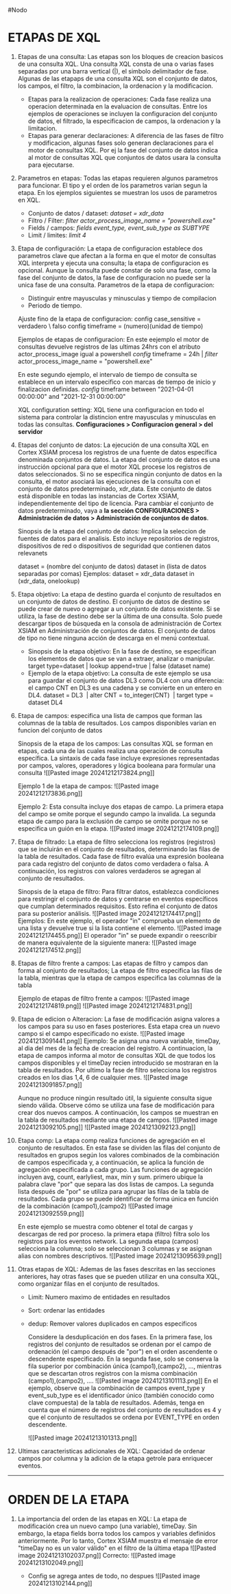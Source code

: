 #Nodo

# ETAPAS DE XQL
1. Etapas de una consulta: Las etapas son los bloques de creacion basicos de una consulta XQL. Una consulta XQL consta de una o varias fases separadas por una barra vertical (|), el simbolo delimitador de fase. Algunas de las etapaps de una consulta XQL son el conjunto de datos, los campos, el filtro, la combinacion, la ordenacion y la modificacion.
   - Etapas para la realizacion de operaciones: Cada fase realiza una operacion determinada en la evaluacion de consultas. Entre los ejemplos de operaciones se incluyen la configuracion del conjunto de datos, el filtrado, la especificacion de campos, la ordenacion y la limitacion.
   - Etapas para generar declaraciones: A diferencia de las fases de filtro y modificacion, algunas fases solo generan declaraciones para el motor de consultas XQL. Por ej la fase del conjunto de datos indica al motor de consultas XQL que conjuntos de datos usara la consulta para ejecutarse.

2. Parametros en etapas: Todas las etapas requieren algunos parametros para funcionar. El tipo y el orden de los parametros varian segun la etapa. En los ejemplos siguientes se muestran los usos de parametros en XQL. 
   - Conjunto de datos / dataset: *dataset = xdr_data*
   - Filtro / Filter: *filter actor_process_image_name = "powershell.exe"*
   - Fields / campos: *fields event_type, event_sub_type as SUBTYPE*
   - Limit / limites: *limit 4*

3. Etapa de configuración: La etapa de configuracion establece dos parametros clave que afectan a la forma en que el motor de consultas XQL interpreta y ejecuta una consulta; la etapa de configuracion es opcional. Aunque la consulta puede constar de solo una fase, como la fase del conjunto de datos, la fase de configuracion no puede ser la unica fase de una consulta.
   Parametros de la etapa de configuracion:
   - Distinguir entre mayusculas y minusculas y tiempo de compilacion
   - Periodo de tiempo.

	Ajuste fino de la etapa de configuracion:
	config case_sensitive = verdadero \ falso
	config timeframe = (numero)(unidad de tiempo)
	
	Ejemplos de etapas de configuracion: En este eejemplo el motor de consultas devuelve registros de las ultimas 24hrs con el atributo actor_process_image igual a powershell
	*config* timeframe = 24h | *filter* actor_process_image_name = "powershell.exe"
	
	En este segundo ejemplo, el intervalo de tiempo de consulta se establece en un intervalo especifico con marcas de tiempo de inicio y finalizacion definidas.
	*config* timeframe between "2021-04-01 00:00:00" and "2021-12-31 00:00:00"

	XQL configuration setting: XQL tiene una configuracion en todo el sistema para controlar la distincion entre mayusculas y minusculas en todas las consultas. **Configuraciones > Configuracion general > del servidor**

4. Etapas del conjunto de datos: La ejecución de una consulta XQL en Cortex XSIAM procesa los registros de una fuente de datos específica denominada conjuntos de datos. La etapa del conjunto de datos es una instrucción opcional para que el motor XQL procese los registros de datos seleccionados. Si no se especifica ningún conjunto de datos en la consulta, el motor asociará las ejecuciones de la consulta con el conjunto de datos predeterminado, xdr_data. Este conjunto de datos está disponible en todas las instancias de Cortex XSIAM, independientemente del tipo de licencia. Para cambiar el conjunto de datos predeterminado, vaya a **la sección CONFIGURACIONES > Administración de datos > Administración de conjuntos de datos**.
   
   Sinopsis de la etapa del conjunto de datos: Implica la seleccion de fuentes de datos para el analisis. Esto incluye repositorios de registros, dispositivos de red o dispositivos de seguridad que contienen datos relevanets
   
   dataset = (nombre del conjunto de datos)                               dataset in (lista de datos separadas por comas)
   Ejemplos:
   dataset = xdr_data                                                                     dataset in (xdr_data, onelookup)

5. Etapa objetivo: La etapa de destino guarda el conjunto de resultados en un conjunto de datos de destino. El conjunto de datos de destino se puede crear de nuevo o agregar a un conjunto de datos existente. Si se utiliza, la fase de destino debe ser la última de una consulta. Solo puede descargar tipos de búsqueda en la consola de administración de Cortex XSIAM en Administración de conjuntos de datos. El conjunto de datos de tipo no tiene ninguna acción de descarga en el menú contextual.
   
   - Sinopsis de la etapa objetivo: En la fase de destino, se especifican los elementos de datos que se van a extraer, analizar o manipular.
     target type=dataset | lookup append=true | false (dataset name)
   - Ejemplo de la etapa objetivo: La consulta de este ejemplo se usa para guardar el conjunto de datos DL3 como DL4 con una diferencia: el campo CNT en DL3 es una cadena y se convierte en un entero en DL4.
     dataset = DL3 
     | alter CNT = to_integer(CNT) 
     | target type = dataset DL4

6. Etapa de campos: especifica una lista de campos que forman las columnas de la tabla de resultados. Los campos disponibles varian en funcion del conjunto de datos
   
   Sinopsis de la etapa de los campos: Las consultas XQL se forman en etapas, cada una de las cuales realiza una operación de consulta específica. La sintaxis de cada fase incluye expresiones representadas por campos, valores, operadores y lógica booleana para formular una consulta
   ![[Pasted image 20241212173824.png]]
   
   Ejemplo 1 de la etapa de campos: 
   ![[Pasted image 20241212173836.png]]
   
   Ejemplo 2: Esta consulta incluye dos etapas de campo. La primera etapa del campo se omite porque el segundo campo la invalida. La segunda etapa de campo para la exclusión de campo se omite porque no se especifica un guión en la etapa.
   ![[Pasted image 20241212174109.png]]

7. Etapa de filtrado: La etapa de filtro selecciona los registros (registros) que se incluirán en el conjunto de resultados, determinando las filas de la tabla de resultados. Cada fase de filtro evalúa una expresión booleana para cada registro del conjunto de datos como verdadera o falsa. A continuación, los registros con valores verdaderos se agregan al conjunto de resultados.
   
   Sinopsis de la etapa de filtro: Para filtrar datos, establezca condiciones para restringir el conjunto de datos y centrarse en eventos específicos que cumplan determinados requisitos. Esto refina el conjunto de datos para su posterior análisis.
   ![[Pasted image 20241212174417.png]]
   Ejemplos: En este ejemplo, el operador "in" comprueba un elemento de una lista y devuelve true si la lista contiene el elemento.
   ![[Pasted image 20241212174455.png]]
   El operador "in" se puede expandir o reescribir de manera equivalente de la siguiente manera:
   ![[Pasted image 20241212174512.png]]
   
8. Etapas de filtro frente a campos: Las etapas de filtro y campos dan forma al conjunto de resultados; La etapa de filtro especifica las filas de la tabla, mientras que la etapa de campos especifica las columnas de la tabla
   
   Ejemplo de etapas de filtro frente a campos:
   ![[Pasted image 20241212174819.png]]
   ![[Pasted image 20241212174831.png]]

9. Etapa de edicion o Alteracion: La fase de modificación asigna valores a los campos para su uso en fases posteriores. Esta etapa crea un nuevo campo si el campo especificado no existe. ![[Pasted image 20241213091441.png]]
   Ejemplo: Se asigna una nueva variable, timeDay, al dia del mes de la fecha de creacion del registro. A continuacion, la etapa de campos informa al motor de consultas XQL de que todos los campos disponibles y el timeDay recien introducido se mostraran en la tabla de resultados. Por ultimo la fase de filtro selecciona los registros creados en los dias 1,4, 6 de cualquier mes.
   ![[Pasted image 20241213091857.png]]
   
   Aunque no produce ningún resultado útil, la siguiente consulta sigue siendo válida. Observe cómo se utiliza una fase de modificación para crear dos nuevos campos. A continuación, los campos se muestran en la tabla de resultados mediante una etapa de campos. ![[Pasted image 20241213092105.png]]
   ![[Pasted image 20241213092123.png]]
   
10. Etapa comp: La etapa comp realiza funciones de agregación en el conjunto de resultados. En esta fase se dividen las filas del conjunto de resultados en grupos según los valores combinados de la combinación de campos especificada y, a continuación, se aplica la función de agregación especificada a cada grupo. Las funciones de agregación incluyen avg, count, earlyliest, max, min y sum.
    primero ubique la palabra clave "por" que separa las dos listas de campos. La segunda lista después de "por" se utiliza para agrupar las filas de la tabla de resultados. Cada grupo se puede identificar de forma única en función de la combinación (campo1),(campo2)
    ![[Pasted image 20241213092559.png]]

    En este ejemplo se muestra como obtener el total de cargas y descargas de red por proceso. la primera etapa (filtro) filtra solo los registros para los eventos network. La segunda etapa (campos) selecciona la columna; solo se seleccionan 3 columnas  y se asignan alias con nombres descriptivos.
    ![[Pasted image 20241213095639.png]]

11. Otras etapas de XQL: Ademas de las fases descritas en las secciones anteriores, hay otras fases que se pueden utilizar en una consulta XQL, como organizar filas en el conjunto de resultados.
    - Limit: Numero maximo de entidades en resultados
    - Sort: ordenar las entidades
    - dedup: Remover valores duplicados en campos especificos
      
      Considere la desduplicación en dos fases. En la primera fase, los registros del conjunto de resultados se ordenan por el campo de ordenación (el campo después de "por") en el orden ascendente o descendente especificado.
      En la segunda fase, solo se conserva la fila superior por combinación única (campo1),(campo2), ..., mientras que se descartan otros registros con la misma combinación (campo1),(campo2), ....
      ![[Pasted image 20241213101113.png]]
      En el ejemplo, observe que la combinación de campos event_type y event_sub_type es el identificador único (también conocido como clave compuesta) de la tabla de resultados. Además, tenga en cuenta que el número de registros del conjunto de resultados es 4 y que el conjunto de resultados se ordena por EVENT_TYPE en orden descendente.
      
      ![[Pasted image 20241213101313.png]]
      
12. Ultimas caracteristicas adicionales de XQL: Capacidad de ordenar campos por columna y la adicion de la etapa getrole para enriquecer eventos. 

---
# ORDEN DE LA ETAPA
1. La importancia del orden de las etapas en XQL:
   La etapa de modificación crea un nuevo campo (una variable), timeDay. Sin embargo, la etapa fields borra todos los campos y variables definidos anteriormente. Por lo tanto, Cortex XSIAM muestra el mensaje de error "timeDay no es un valor válido" en el filtro de la última etapa
   ![[Pasted image 20241213102037.png]]
   Correcto:
   ![[Pasted image 20241213102049.png]]
   
   - Config se agrega antes de todo, no despues
     ![[Pasted image 20241213102144.png]]
     